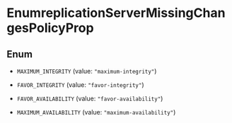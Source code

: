 

# EnumreplicationServerMissingChangesPolicyProp

## Enum


* `MAXIMUM_INTEGRITY` (value: `"maximum-integrity"`)

* `FAVOR_INTEGRITY` (value: `"favor-integrity"`)

* `FAVOR_AVAILABILITY` (value: `"favor-availability"`)

* `MAXIMUM_AVAILABILITY` (value: `"maximum-availability"`)



